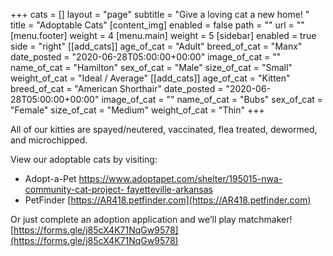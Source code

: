 +++
cats = []
layout = "page"
subtitle = "Give a loving cat a new home! "
title = "Adoptable Cats"
[content_img]
enabled = false
path = ""
url = ""
[menu.footer]
weight = 4
[menu.main]
weight = 5
[sidebar]
enabled = true
side = "right"
[[add_cats]]
age_of_cat = "Adult"
breed_of_cat = "Manx"
date_posted = "2020-06-28T05:00:00+00:00"
image_of_cat = ""
name_of_cat = "Hamilton"
sex_of_cat = "Male"
size_of_cat = "Small"
weight_of_cat = "Ideal / Average"
[[add_cats]]
age_of_cat = "Kitten"
breed_of_cat = "American Shorthair"
date_posted = "2020-06-28T05:00:00+00:00"
image_of_cat = ""
name_of_cat = "Bubs"
sex_of_cat = "Female"
size_of_cat = "Medium"
weight_of_cat = "Thin"
+++

All of our kitties are spayed/neutered, vaccinated, flea treated, dewormed, and microchipped.

View our adoptable cats by visiting:
+ Adopt-a-Pet [https://www.adoptapet.com/shelter/195015-nwa-community-cat-project-
fayetteville-arkansas](https://www.adoptapet.com/shelter/195015-nwa-community-cat-project-fayetteville-arkansas)
+ PetFinder [https://AR418.petfinder.com](https://AR418.petfinder.com)

Or just complete an adoption application and we’ll play matchmaker!
[https://forms.gle/j85cX4K71NqGw9578](https://forms.gle/j85cX4K71NqGw9578)